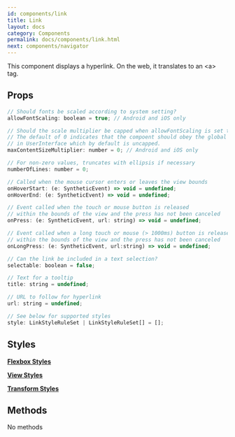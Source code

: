 ```yaml
---
id: components/link
title: Link
layout: docs
category: Components
permalink: docs/components/link.html
next: components/navigator
---
```


This component displays a hyperlink. On the web, it translates to an &lt;a&gt; tag.

## Props
``` javascript
// Should fonts be scaled according to system setting?
allowFontScaling: boolean = true; // Android and iOS only

// Should the scale multiplier be capped when allowFontScaling is set to true?
// The default of 0 indicates that the compoent should obey the global setting 
// in UserInterface which by default is uncapped.
maxContentSizeMultiplier: number = 0; // Android and iOS only

// For non-zero values, truncates with ellipsis if necessary
numberOfLines: number = 0;

// Called when the mouse cursor enters or leaves the view bounds
onHoverStart: (e: SyntheticEvent) => void = undefined;
onHoverEnd: (e: SyntheticEvent) => void = undefined;

// Event called when the touch or mouse button is released 
// within the bounds of the view and the press has not been canceled
onPress: (e: SyntheticEvent, url: string) => void = undefined;

// Event called when a long touch or mouse (> 1000ms) button is released 
// within the bounds of the view and the press has not been canceled
onLongPress: (e: SyntheticEvent, url:string) => void = undefined;

// Can the link be included in a text selection?
selectable: boolean = false;

// Text for a tooltip
title: string = undefined;

// URL to follow for hyperlink
url: string = undefined;

// See below for supported styles
style: LinkStyleRuleSet | LinkStyleRuleSet[] = [];
```

## Styles

[**Flexbox Styles**](/reactxp/docs/styles.html#flexbox-style-attributes)

[**View Styles**](/reactxp/docs/styles.html#view-style-attributes)

[**Transform Styles**](/reactxp/docs/styles.html#transform-style-attributes)

## Methods
No methods


